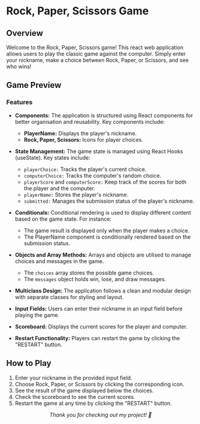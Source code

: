 # Rock, Paper, Scissors Game

## Overview
Welcome to the Rock, Paper, Scissors game! This react web application allows users to play the classic game against the computer. Simply enter your nickname, make a choice between Rock, Paper, or Scissors, and see who wins!

## Game Preview

### Features
- **Components:** The application is structured using React components for better organisation and reusability. 
    Key components include:
  - **PlayerName:** Displays the player's nickname.
  - **Rock, Paper, Scissors:** Icons for player choices.

- **State Management:** The game state is managed using React Hooks (useState). 
    Key states include:
  - `playerChoice:` Tracks the player's current choice.
  - `computerChoice:` Tracks the computer's random choice.
  - `playerScore` and `computerScore:` Keep track of the scores for both the player and the computer.
  - `playerName:` Stores the player's nickname.
  - `submitted:` Manages the submission status of the player's nickname.
- **Conditionals:** Conditional rendering is used to display different content based on the game state. For instance:
  - The game result is displayed only when the player makes a choice.
  - The PlayerName component is conditionally rendered based on the submission status.
- **Objects and Array Methods:** Arrays and objects are utilised to manage choices and messages in the game.
  - The `choices` array stores the possible game choices.
  - The `messages` object holds win, lose, and draw messages.
- **Multiclass Design:** The application follows a clean and modular design with separate classes for styling and layout.
- **Input Fields:** Users can enter their nickname in an input field before playing the game.
- **Scoreboard:** Displays the current scores for the player and computer.
- **Restart Functionality:** Players can restart the game by clicking the "RESTART" button.


## How to Play
1. Enter your nickname in the provided input field.
2. Choose Rock, Paper, or Scissors by clicking the corresponding icon.
3. See the result of the game displayed below the choices.
4. Check the scoreboard to see the current scores.
5. Restart the game at any time by clicking the "RESTART" button.



<p align="center">
  <em>Thank you for checking out my project! 🚀</em>
</p>
